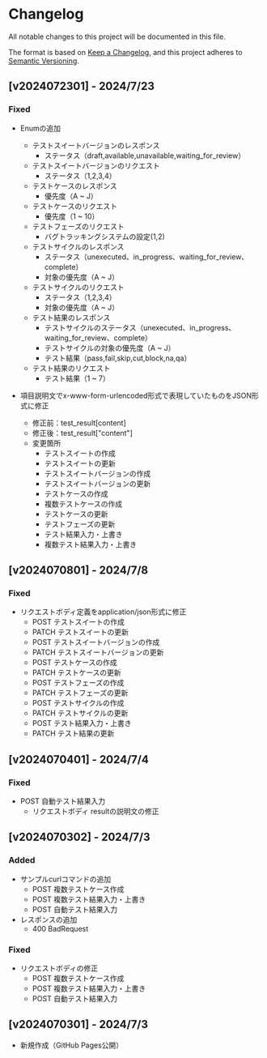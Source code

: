# Changelog

All notable changes to this project will be documented in this file.

The format is based on [Keep a Changelog](https://keepachangelog.com/en/1.0.0/),
and this project adheres to [Semantic Versioning](https://semver.org/spec/v2.0.0.html).

## [v2024072301] - 2024/7/23

### Fixed

- Enumの追加
  - テストスイートバージョンのレスポンス
    - ステータス（draft,available,unavailable,waiting_for_review）
  - テストスイートバージョンのリクエスト
    - ステータス（1,2,3,4）
  - テストケースのレスポンス
    - 優先度（A ~ J）
  - テストケースのリクエスト
    - 優先度（1 ~ 10）
  - テストフェーズのリクエスト
    - バグトラッキングシステムの設定(1,2)
  - テストサイクルのレスポンス
    - ステータス（unexecuted、in_progress、waiting_for_review、complete）
    - 対象の優先度（A ~ J）
  - テストサイクルのリクエスト
    - ステータス（1,2,3,4）
    - 対象の優先度（A ~ J）
  - テスト結果のレスポンス
    - テストサイクルのステータス（unexecuted、in_progress、waiting_for_review、complete）
    - テストサイクルの対象の優先度（A ~ J）
    - テスト結果（pass,fail,skip,cut,block,na,qa）
  - テスト結果のリクエスト
    - テスト結果（1 ~ 7）

- 項目説明文でx-www-form-urlencoded形式で表現していたものをJSON形式に修正
  - 修正前：test_result[content]
  - 修正後：test_result["content"]
  - 変更箇所
    - テストスイートの作成
    - テストスイートの更新
    - テストスイートバージョンの作成
    - テストスイートバージョンの更新
    - テストケースの作成
    - 複数テストケースの作成
    - テストケースの更新
    - テストフェーズの更新
    - テスト結果入力・上書き
    - 複数テスト結果入力・上書き

## [v2024070801] - 2024/7/8

### Fixed

- リクエストボディ定義をapplication/json形式に修正
  - POST テストスイートの作成
  - PATCH テストスイートの更新
  - POST テストスイートバージョンの作成
  - PATCH テストスイートバージョンの更新
  - POST テストケースの作成
  - PATCH テストケースの更新
  - POST テストフェーズの作成
  - PATCH テストフェーズの更新
  - POST テストサイクルの作成
  - PATCH テストサイクルの更新
  - POST テスト結果入力・上書き
  - PATCH テスト結果の更新

## [v2024070401] - 2024/7/4

### Fixed

- POST 自動テスト結果入力
  - リクエストボディ resultの説明文の修正

## [v2024070302] - 2024/7/3

### Added

- サンプルcurlコマンドの追加
  - POST 複数テストケース作成
  - POST 複数テスト結果入力・上書き
  - POST 自動テスト結果入力
- レスポンスの追加
  - 400 BadRequest

### Fixed

- リクエストボディの修正
  - POST 複数テストケース作成
  - POST 複数テスト結果入力・上書き
  - POST 自動テスト結果入力

## [v2024070301] - 2024/7/3

- 新規作成（GitHub Pages公開）
